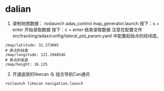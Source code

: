 # dalian
1. 录制地图数据：
roslaunch adas_control map_generator.launch 
按下：s + enter 开始录取数据
按下：c + enter 结束录取数据
注意在配置文件src/tracking/adas/config/lateral_pid_param.yaml 中配置起始点的经纬度。
~~~
/map/latitude: 31.373085
# 原点的经度
/map/longitude: 121.1948546
# 原点的高度
/map/height: 16.125
~~~

2. 开通底层的likecan 与 组合导航Can通讯
~~~bash
roslaunch likecan navigation.launch 
~~~
